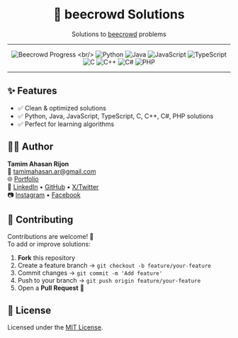 <div align="center">
  <h1>🐝 beecrowd Solutions</h1>
  
  Solutions to [beecrowd](https://www.beecrowd.com.br/judge/en) problems
  
  ---
  
  ![Beecrowd Progress](https://img.shields.io/badge/Solved-112%2F2411%20(4.65%25)-323232?style=flat-square)
  <br/>
  ![Python](https://img.shields.io/badge/Python%203-106%20solutions-60A4FB?style=flat-square&logo=python)
  ![Java](https://img.shields.io/badge/Java-23%20solutions-4298E2?style=flat-square&logo=java)
  ![JavaScript](https://img.shields.io/badge/JavaScript-2%20solutions-F7DF1E?style=flat-square&logo=javascript)
  ![TypeScript](https://img.shields.io/badge/TypeScript-0%20solutions-3178C6?style=flat-square&logo=typescript)
  <br/>
  ![C](https://img.shields.io/badge/C-0%20solutions-555555?style=flat-square&logo=c)
  ![C++](https://img.shields.io/badge/C%2B%2B-1%20solutions-00599C?style=flat-square&logo=cplusplus)
  ![C#](https://img.shields.io/badge/C%23-0%20solutions-9B4F96?style=flat-square&logo=csharp)
  ![PHP](https://img.shields.io/badge/PHP-0%20solutions-777BB4?style=flat-square&logo=php)
  
  ---
</div>

## ✨ Features
- ✅ Clean & optimized solutions
- ✅ Python, Java, JavaScript, TypeScript, C, C++, C#, PHP solutions
- ✅ Perfect for learning algorithms

## 👨‍💻 Author
**Tamim Ahasan Rijon**  
📧 [tamimahasan.ar@gmail.com](mailto:tamimahasan.ar@gmail.com)  
🌐 [Portfolio](https://tamim-ar.netlify.app/)  
🔗 [LinkedIn](https://www.linkedin.com/in/tamim-ar/) • [GitHub](https://github.com/tamim-ar) • [X/Twitter](https://x.com/tamim__ahasan)  
📷 [Instagram](https://www.instagram.com/tamim__ahasan/) • [Facebook](https://www.facebook.com/hellotamim/)

## 🤝 Contributing
Contributions are welcome! 🚀  
To add or improve solutions:
1. **Fork** this repository  
2. Create a feature branch → `git checkout -b feature/your-feature`  
3. Commit changes → `git commit -m 'Add feature'`  
4. Push to your branch → `git push origin feature/your-feature`  
5. Open a **Pull Request** 🎯

## 📜 License
Licensed under the [MIT License](./LICENSE).
